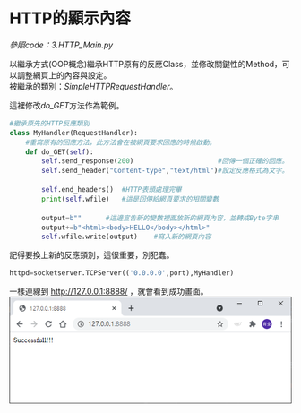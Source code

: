 # HTTP的顯示內容

_參照code：3.HTTP_Main.py_

以繼承方式(OOP概念)繼承HTTP原有的反應Class，並修改關鍵性的Method，可以調整網頁上的內容與設定。<br/>
被繼承的類別：_SimpleHTTPRequestHandler_。

這裡修改*do_GET*方法作為範例。

```python
#繼承原先的HTTP反應類別
class MyHandler(RequestHandler):
    #重寫原有的回應方法，此方法會在被網頁要求回應的時候啟動。
    def do_GET(self):
        self.send_response(200)                     #回傳一個正確的回應。
        self.send_header("Content-type","text/html")#設定反應格式為文字。

        self.end_headers()  #HTTP表頭處理完畢
        print(self.wfile)   #這是回傳給網頁要求的相關變數

        output=b""      #這邊宣告新的變數裡面放新的網頁內容，並轉成Byte字串
        output+=b"<html><body>HELLO</body></html>"
        self.wfile.write(output)    #寫入新的網頁內容
```


記得要換上新的反應類別，這很重要，別犯蠢。
```python
httpd=socketserver.TCPServer(('0.0.0.0',port),MyHandler)
```

一樣連線到 http://127.0.0.1:8888/ ，就會看到成功畫面。
![httptest3](./IMG/HTTPTest3.png)
